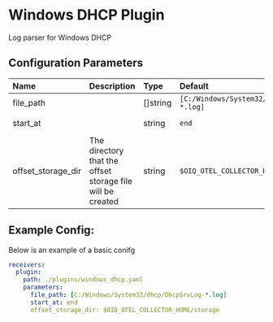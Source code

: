 # Windows DHCP Plugin

Log parser for Windows DHCP

## Configuration Parameters

| Name | Description | Type | Default | Required | Values |
|:-- |:-- |:-- |:-- |:-- |:-- |
| file_path | <nil> | []string | `[C:/Windows/System32/dhcp/DhcpSrvLog-*.log]` | false |  |
| start_at | <nil> | string | `end` | false | `beginning`, `end` |
| offset_storage_dir | The directory that the offset storage file will be created | string | `$OIQ_OTEL_COLLECTOR_HOME/storage` | false |  |

## Example Config:

Below is an example of a basic conifg

```yaml
receivers:
  plugin:
    path: ./plugins/windows_dhcp.yaml
    parameters:
      file_path: [C:/Windows/System32/dhcp/DhcpSrvLog-*.log]
      start_at: end
      offset_storage_dir: $OIQ_OTEL_COLLECTOR_HOME/storage
```
